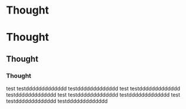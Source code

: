 # Thought
# Thought
## Thought
### Thought

test
testddddddddddddd
testddddddddddddd
test
testddddddddddddd
testddddddddddddd
test
testddddddddddddd
testddddddddddddd
test
testddddddddddddd
testddddddddddddd

